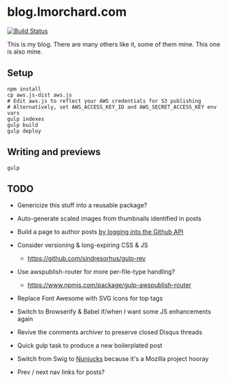# blog.lmorchard.com

[![Build Status](https://travis-ci.org/lmorchard/blog.lmorchard.com.svg?branch=master)](https://travis-ci.org/lmorchard/blog.lmorchard.com)

This is my blog. There are many others like it, some of them mine. This one is
also mine.

## Setup
```
npm install
cp aws.js-dist aws.js
# Edit aws.js to reflect your AWS credentials for S3 publishing
# Alternatively, set AWS_ACCESS_KEY_ID and AWS_SECRET_ACCESS_KEY env vars
gulp indexes
gulp build
gulp deploy
```

## Writing and previews
```
gulp
```

## TODO

* Genericize this stuff into a reusable package?

* Auto-generate scaled images from thumbnails identified in posts

* Build a page to author posts [by logging into the Github API](https://github.com/vrypan/jekyll-post-via-web)

* Consider versioning & long-expiring CSS & JS
  * https://github.com/sindresorhus/gulp-rev

* Use awspublish-router for more per-file-type handling?
  * https://www.npmjs.com/package/gulp-awspublish-router

* Replace Font Awesome with SVG icons for top tags

* Switch to Browserify & Babel if/when I want some JS enhancements again

* Revive the comments archiver to preserve closed Disqus threads

* Quick gulp task to produce a new boilerplated post

* Switch from Swig to [Nunjucks](http://mozilla.github.io/nunjucks/) because it's a Mozilla project hooray

* Prev / next nav links for posts?
